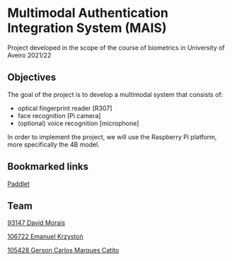 # Multimodal Authentication Integration System (MAIS)

Project developed in the scope of the course of biometrics in University of Aveiro 2021/22

## Objectives
The goal of the project is to develop a multimodal system that consists of:
- optical fingerprint reader [R307]
- face recognition [Pi camera]
- (optional) voice recognition [microphone]

In order to implement the project, we will use the Raspberry Pi platform, more specifically the 4B model.

## Bookmarked links
[Paddlet](https://padlet.com/emanuelkrzyszton/ladovfvxb9os68yo)

## Team
[93147	David Morais](https://github.com/davidgmorais)	

[106722	Emanuel Krzystoǹ](https://github.com/emanuelkrzyszton)

[105428	Gerson Carlos Marques Catito](https://github.com/GersonCatito)

